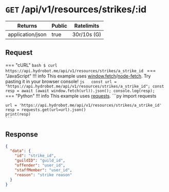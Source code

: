 # `GET` /api/v1/resources/strikes/:id

| Returns          | Public | Ratelimits  |
|------------------|--------|-------------|
| application/json | true   | 30r/10s (G) |

## Request

=== "cURL"
    ```bash
    $ curl https://api.hydrobot.me/api/v1/resources/strikes/a_strike_id
    ```
=== "JavaScript"
    !!! info
        This example uses [window.fetch](https://developer.mozilla.org/en-US/docs/Web/API/Fetch_API)/[node-fetch](https://github.com/node-fetch/node-fetch). Try pasting it in your browser console!
    ```js  
    const url = "https://api.hydrobot.me/api/v1/resources/strikes/a_strike_id";
    const resp = await (await window.fetch(url)).json();
    console.log(resp);
    ```
=== "Python"
    !!! info
        This example uses [requests](https://pypi.org/project/requests).
    ```py
    import requests

    url = 'https://api.hydrobot.me/api/v1/resources/strikes/a_strike_id'
    resp = requests.get(url=url).json()
    print(resp)
    ```

## Response

```json
{
  "data": {
    "id": "strike_id",
    "guildID": "guild_id",
    "offender": "user_id",
    "staffMember": "user_id",
    "reason": "strike reason"
  }
}
```